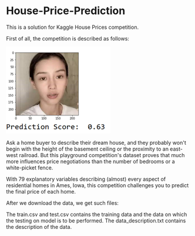 # House-Price-Prediction
This is a solution for Kaggle House Prices competition.

First of all, the competition is described as follows:

![alt text](https://github.com/bhy0v587/Face-Rating-project/blob/master/test11.png)

Ask a home buyer to describe their dream house, and they probably won't begin with the height of the basement ceiling or the proximity to an east-west railroad. But this playground competition's dataset proves that much more influences price negotiations than the number of bedrooms or a white-picket fence.

With 79 explanatory variables describing (almost) every aspect of residential homes in Ames, Iowa, this competition challenges you to predict the final price of each home.

After we download the data, we get such files: 

The train.csv and test.csv contains the training data and the data on which the testing on model is to be performed. 
The data_description.txt contains the description of the data.
